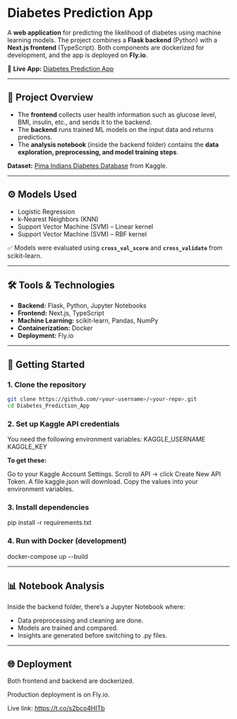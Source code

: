 # Diabetes Prediction App

A **web application** for predicting the likelihood of diabetes using machine learning models. The project combines a **Flask backend** (Python) with a **Next.js frontend** (TypeScript). Both components are dockerized for development, and the app is deployed on **Fly.io**.

🔗 **Live App:** [Diabetes Prediction App](https://t.co/s2bco4HITb)

---

## 📌 Project Overview

- The **frontend** collects user health information such as glucose level, BMI, insulin, etc., and sends it to the backend.  
- The **backend** runs trained ML models on the input data and returns predictions.  
- The **analysis notebook** (inside the backend folder) contains the **data exploration, preprocessing, and model training steps**.

**Dataset:** [Pima Indians Diabetes Database](https://www.kaggle.com/datasets/uciml/pima-indians-diabetes-database) from Kaggle.

---

## ⚙️ Models Used

- Logistic Regression  
- k-Nearest Neighbors (KNN)  
- Support Vector Machine (SVM) – Linear kernel  
- Support Vector Machine (SVM) – RBF kernel  

✅ Models were evaluated using **`cross_val_score`** and **`cross_validate`** from scikit-learn.

---

## 🛠️ Tools & Technologies

- **Backend:** Flask, Python, Jupyter Notebooks  
- **Frontend:** Next.js, TypeScript  
- **Machine Learning:** scikit-learn, Pandas, NumPy  
- **Containerization:** Docker  
- **Deployment:** Fly.io  

---

## 🚀 Getting Started

### 1. Clone the repository
```bash
git clone https://github.com/<your-username>/<your-repo>.git
cd Diabetes_Prediction_App
```

### 2. Set up Kaggle API credentials

You need the following environment variables:
KAGGLE_USERNAME
KAGGLE_KEY

**To get these:**

Go to your Kaggle Account Settings.
Scroll to API → click Create New API Token.
A file kaggle.json will download. Copy the values into your environment variables.

### 3. Install dependencies
pip install -r requirements.txt

### 4. Run with Docker (development)
docker-compose up --build

---

## 📊 Notebook Analysis

Inside the backend folder, there’s a Jupyter Notebook where:

- Data preprocessing and cleaning are done.
- Models are trained and compared.
- Insights are generated before switching to .py files.

---

## 🌐 Deployment

Both frontend and backend are dockerized.

Production deployment is on Fly.io.

Live link: https://t.co/s2bco4HITb
